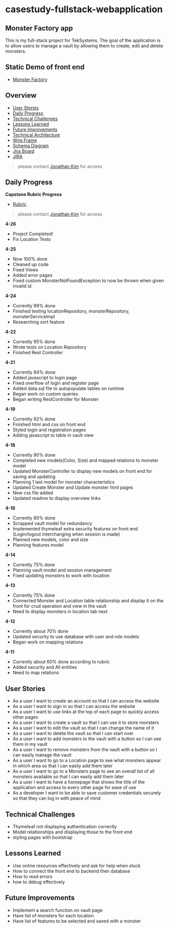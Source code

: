 # casestudy-fullstack-webapplication
## Monster Factory app
This is my full-stack project for TekSystems.
The goal of the application is to allow users to manage a vault by allowing them to create, edit and delete monsters.

## Static Demo of front end
 - [Monster Factory](https://hellojon29.github.io/Monster_Factory/)

## Overview
 - [User Stories](#User-Stories)
 - [Daily Progress](#Daily-Progress)
 - [Technical Challenges](#Technical-Challenges)
 - [Lessons Learned](#Lessons-Learned)
 - [Future Improvements](#Future-Improvements)
 - [Technical Architecture](https://github.com/HelloJon29/jonathan_kim_case_study/blob/main/technical_architecture.png)
 - [Wire Frame](https://github.com/HelloJon29/jonathan_kim_case_study/blob/main/Kim_Jonathan_Wireframe.pdf)
 - [Schema Diagram](https://github.com/HelloJon29/jonathan_kim_case_study/blob/main/schema.png)
 - [Jira Board](https://github.com/HelloJon29/jonathan_kim_case_study/blob/main/JiraBoard.jpg)
 - [JIRA](https://jonk.atlassian.net/jira/software/projects/KJC/boards/2/roadmap)
>please contact [Jonathan Kim](mailto:jonkim1996@gmail.com) for access

## Daily Progress
**Capstone Rubric Progress**
 - [Rubric](https://docs.google.com/document/d/14P9Cc5QgOHTBOVf0-nNVpRa-m2g-2U8wbDV35lYpU5o/edit)
>please contact [Jonathan Kim](mailto:jonkim1996@gmail.com) for access

**4-26**
 - Project Completed!
 - Fix Location Tests 

**4-25**
 - Now 100% done
 - Cleaned up code
 - Fixed Views
 - Added error pages
 - Fixed custom MonsterNotFoundException to now be thrown when given invalid id

**4-24**
 - Currently 99% done
 - Finished testing locationRepository, monsterRepository, monsterServiceImpl
 - Researching sort feature

**4-22**
 - Currently 95% done
 - Wrote tests on Location Repository 
 - Finished Rest Controller

**4-21**
 - Currently 94% done
 - Added javascript to login page
 - Fixed overflow of login and register page
 - Added data.sql file to autopopulate tables on runtime
 - Began work on custom queries
 - Began writing RestController for Monster


**4-19**
 - Currently 92% done
 - Finished html and css on front end
 - Styled login and registration pages
 - Adding javascript to table in vault view


**4-18**
 - Currently 90% done
 - Completed new models(Color, Size) and mapped relations to monster model
 - Updated MonsterController to display new models on front end for saving and updating
 - Planning 1 last model for monster characteristics
 - Updated Create Monster and Update monster html pages
 - New css file added
 - Updated readme to display overview links

**4-16**
 - Currently 80% done
 - Scrapped vault model for redundancy
 - Implemented thymeleaf extra security features on front end (Login/logout interchanging when session is made)
 - Planned new models, color and size
 - Planning features model

**4-14**
 - Currently 75% done
 - Planning vault model and session management
 - Fixed updating monsters to work with location

**4-13**
 - Currently 75% done
 - Connected Monster and Location table relationship and display it on the front for crud operation and view in the vault
 - Need to display monsters in location tab next

**4-12**
 - Currently about 70% done
 - Updated security to use database with user and role models
 - Began work on mapping relations

**4-11**
 - Currently about 60% done according to rubric
 - Added security and All entities
 - Need to map relations
## User Stories
 - As a user I want to create an account so that I can access the website
 - As a user I want to sign in so that I can access the website
 - As a user I want to use links at the top of each page to quickly access other pages
 - As a user I want to create a vault so that I can use it to store monsters
 - As a user I want to edit the vault so that I can change the name of it
 - As a user I want to delete the vault so that I can start over
 - As a user I want to add monsters to the vault with a button so I can see them in my vault
 - As a user I want to remove monsters from the vault with a button so I can easily manage the vault
 - As a user I want to go to a Location page to see what monsters appear in which area so that I can easily add them later
 - As a user I want to go to a Monsters page to see an overall list of all monsters available so that I can easily add them later
 - As a user I want to have a homepage that shows the title of the application and access to every other page for ease of use
 - As a developer I want to be able to save customer credentials securely so that they can log in with peace of mind
## Technical Challenges
 - Thymeleaf not displaying authentication correctly
 - Model relationships and displaying those to the front end
 - styling pages with bootstrap
## Lessons Learned
 - Use online resources effectively and ask for help when stuck
 - How to connect the front end to backend then database
 - How to read errors
 - how to debug effectively
## Future Improvements
 - Implement a search function on vault page
 - Have list of monsters for each location
 - Have list of features to be selected and saved with a monster

